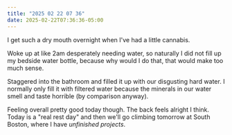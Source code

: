 ```yaml
---
title: "2025 02 22 07 36"
date: 2025-02-22T07:36:36-05:00
---
```


I get such a dry mouth overnight when I've had a little cannabis.<!--more-->

Woke up at like 2am desperately needing water, so naturally I did not fill up my
bedside water bottle, because why would I do that, that would make too much
sense.

Staggered into the bathroom and filled it up with our disgusting hard water. I
normally only fill it with filtered water because the minerals in our water
smell and taste horrible (by comparison anyway).

Feeling overall pretty good today though. The back feels alright I think. Today
is a "real rest day" and then we'll go climbing tomorrow at South Boston, where
I have *unfinished projects*.
